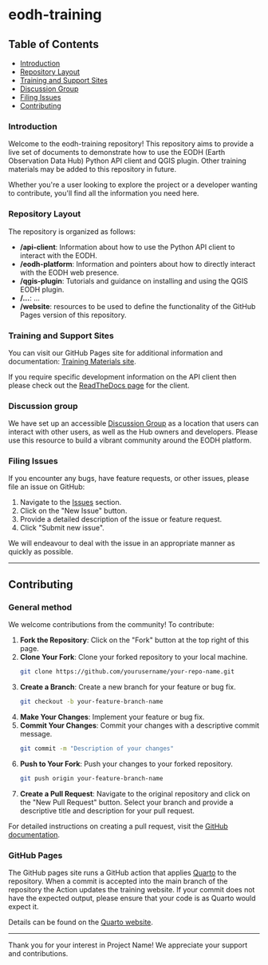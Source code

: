 # eodh-training

## Table of Contents
* [Introduction](#introduction)
* [Repository Layout](#repository-layout)
* [Training and Support Sites](#training-and-support-sites)
* [Discussion Group](#discussion-group)
* [Filing Issues](#filing-issues)
* [Contributing](#contributing)

### Introduction
Welcome to the eodh-training repository! This repository aims to provide a live set of documents to demonstrate how to use the EODH (Earth Observation Data Hub) Python API client and QGIS plugin. Other training materials may be added to this repository in future.

Whether you're a user looking to explore the project or a developer wanting to contribute, you'll find all the information you need here.

### Repository Layout
The repository is organized as follows:

- **/api-client**: Information about how to use the Python API client to interact with the EODH.
- **/eodh-platform**: Information and pointers about how to directly interact with the EODH web presence.
- **/qgis-plugin**: Tutorials and guidance on installing and using the QGIS EODH plugin.
- **/...**: ...
- **/website**: resources to be used to define the functionality of the GitHub Pages version of this repository.

### Training and Support Sites
You can visit our GitHub Pages site for additional information and documentation: [Training Materials site](https://eo-datahub.github.io/eodh-training/).

If you require specific development information on the API client then please check out the [ReadTheDocs page](https://pyeodh.readthedocs.io/en/latest/index.html#) for the client.

### Discussion group
We have set up an accessible [Discussion Group](https://github.com/EO-DataHub/eodh-training/discussions) as a location that users can interact with other users, as well as the Hub owners and developers. Please use this resource to build a vibrant community around the EODH platform.

### Filing Issues
If you encounter any bugs, have feature requests, or other issues, please file an issue on GitHub:

1. Navigate to the [Issues](https://github.com/EO-DataHub/eodh-training/issues) section.
2. Click on the "New Issue" button.
3. Provide a detailed description of the issue or feature request.
4. Click "Submit new issue".

We will endeavour to deal with the issue in an appropriate manner as quickly as possible.

---

## Contributing
### General method 
We welcome contributions from the community! To contribute:

1. **Fork the Repository**: Click on the "Fork" button at the top right of this page.
2. **Clone Your Fork**: Clone your forked repository to your local machine.
    ```bash
    git clone https://github.com/yourusername/your-repo-name.git
    ```
3. **Create a Branch**: Create a new branch for your feature or bug fix.
    ```bash
    git checkout -b your-feature-branch-name
    ```
4. **Make Your Changes**: Implement your feature or bug fix.
5. **Commit Your Changes**: Commit your changes with a descriptive commit message.
    ```bash
    git commit -m "Description of your changes"
    ```
6. **Push to Your Fork**: Push your changes to your forked repository.
    ```bash
    git push origin your-feature-branch-name
    ```
7. **Create a Pull Request**: Navigate to the original repository and click on the "New Pull Request" button. Select your branch and provide a descriptive title and description for your pull request.

For detailed instructions on creating a pull request, visit the [GitHub documentation](https://docs.github.com/en/pull-requests/collaborating-with-pull-requests/proposing-changes-to-your-work-with-pull-requests/creating-a-pull-request).

### GitHub Pages
The GitHub pages site runs a GitHub action that applies [Quarto](https://quarto.org/) to the repository. When a commit is accepted into the main branch of the repository the Action updates the training website. If your commit does not have the expected output, please ensure that your code is as Quarto would expect it.

Details can be found on the [Quarto website](https://quarto.org/docs/guide/).



---

Thank you for your interest in Project Name! We appreciate your support and contributions.
